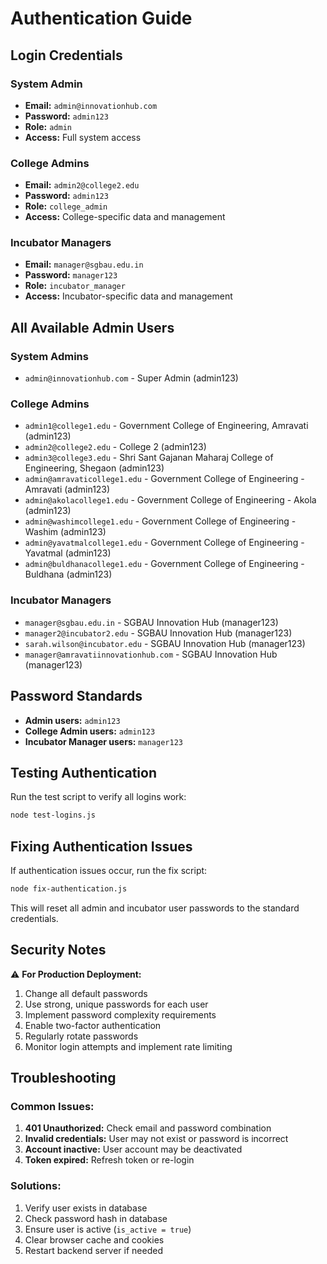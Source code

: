 # Authentication Guide

## Login Credentials

### System Admin
- **Email:** `admin@innovationhub.com`
- **Password:** `admin123`
- **Role:** `admin`
- **Access:** Full system access

### College Admins
- **Email:** `admin2@college2.edu`
- **Password:** `admin123`
- **Role:** `college_admin`
- **Access:** College-specific data and management

### Incubator Managers
- **Email:** `manager@sgbau.edu.in`
- **Password:** `manager123`
- **Role:** `incubator_manager`
- **Access:** Incubator-specific data and management

## All Available Admin Users

### System Admins
- `admin@innovationhub.com` - Super Admin (admin123)

### College Admins
- `admin1@college1.edu` - Government College of Engineering, Amravati (admin123)
- `admin2@college2.edu` - College 2 (admin123)
- `admin3@college3.edu` - Shri Sant Gajanan Maharaj College of Engineering, Shegaon (admin123)
- `admin@amravaticollege1.edu` - Government College of Engineering - Amravati (admin123)
- `admin@akolacollege1.edu` - Government College of Engineering - Akola (admin123)
- `admin@washimcollege1.edu` - Government College of Engineering - Washim (admin123)
- `admin@yavatmalcollege1.edu` - Government College of Engineering - Yavatmal (admin123)
- `admin@buldhanacollege1.edu` - Government College of Engineering - Buldhana (admin123)

### Incubator Managers
- `manager@sgbau.edu.in` - SGBAU Innovation Hub (manager123)
- `manager2@incubator2.edu` - SGBAU Innovation Hub (manager123)
- `sarah.wilson@incubator.edu` - SGBAU Innovation Hub (manager123)
- `manager@amravatiinnovationhub.com` - SGBAU Innovation Hub (manager123)

## Password Standards

- **Admin users:** `admin123`
- **College Admin users:** `admin123`
- **Incubator Manager users:** `manager123`

## Testing Authentication

Run the test script to verify all logins work:
```bash
node test-logins.js
```

## Fixing Authentication Issues

If authentication issues occur, run the fix script:
```bash
node fix-authentication.js
```

This will reset all admin and incubator user passwords to the standard credentials.

## Security Notes

⚠️ **For Production Deployment:**
1. Change all default passwords
2. Use strong, unique passwords for each user
3. Implement password complexity requirements
4. Enable two-factor authentication
5. Regularly rotate passwords
6. Monitor login attempts and implement rate limiting

## Troubleshooting

### Common Issues:
1. **401 Unauthorized:** Check email and password combination
2. **Invalid credentials:** User may not exist or password is incorrect
3. **Account inactive:** User account may be deactivated
4. **Token expired:** Refresh token or re-login

### Solutions:
1. Verify user exists in database
2. Check password hash in database
3. Ensure user is active (`is_active = true`)
4. Clear browser cache and cookies
5. Restart backend server if needed
